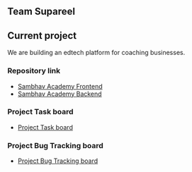 ## Team Supareel

<!--

**Here are some ideas to get you started:**

🙋‍♀️ A short introduction - what is your organization all about?
🌈 Contribution guidelines - how can the community get involved?
👩‍💻 Useful resources - where can the community find your docs? Is there anything else the community should know?
🍿 Fun facts - what does your team eat for breakfast?
🧙 Remember, you can do mighty things with the power of [Markdown](https://docs.github.com/github/writing-on-github/getting-started-with-writing-and-formatting-on-github/basic-writing-and-formatting-syntax)
-->


## Current project
We are building an edtech platform for coaching businesses.

### Repository link
- [Sambhav Academy Frontend](https://github.com/supareel/sambhav-be)
- [Sambhav Academy Backend](https://github.com/supareel/sambhav-fe)

### Project Task board
- [Project Task board](https://github.com/orgs/supareel/projects/1)

### Project Bug Tracking board
- [Project Bug Tracking board](https://github.com/orgs/supareel/projects/2)
